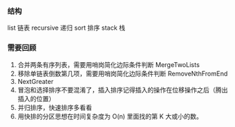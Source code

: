 ### 结构
list 链表
recursive 递归
sort 排序
stack 栈
### 需要回顾
1. 合并两条有序列表，需要用哨岗简化边际条件判断 MergeTwoLists
2. 移除单链表倒数第几项，需要用哨岗简化边际条件判断 RemoveNthFromEnd
3. NextGreater
4. 冒泡和选择排序不要混淆了，插入排序记得插入的操作在位移操作之后（腾出插入的位置）
5. 并归排序，快速排序多看看
6. 用快排的分区思想在时间复杂度为 O(n) 里面找的第 K 大或小的数。
